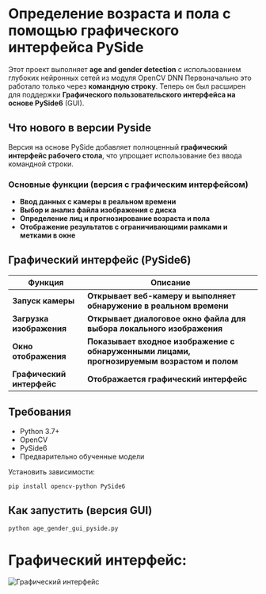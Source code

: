# Определение возраста и пола с помощью графического интерфейса PySide

Этот проект выполняет **age and gender detection** с использованием глубоких нейронных сетей из модуля OpenCV DNN
Первоначально это работало только через **командную строку**. Теперь он был расширен для поддержки **Графического пользовательского интерфейса на основе PySide6** (GUI).

## Что нового в версии Pyside

Версия на основе PySide добавляет полноценный **графический интерфейс рабочего стола**, что упрощает использование без ввода командной строки.

### Основные функции (версия с графическим интерфейсом)

- **Ввод данных с камеры в реальном времени**
- **Выбор и анализ файла изображения с диска**
- **Определение лиц и прогнозирование возраста и пола**
- **Отображение результатов с ограничивающими рамками и метками в окне**

## Графический интерфейс (PySide6)

Функция | Описание
--- | ---
**Запуск камеры** |**Открывает веб-камеру и выполняет обнаружение в реальном времени**
**Загрузка изображения** | **Открывает диалоговое окно файла для выбора локального изображения**
**Окно отображения** | **Показывает входное изображение с обнаруженными лицами, прогнозируемым возрастом и полом**
**Графический интерфейс** | **Отображается графический интерфейс**

## Требования

- Python 3.7+
- OpenCV
- PySide6
- Предварительно обученные модели

Установить зависимости:

```pip install opencv-python PySide6```

## Как запустить (версия GUI)

```python age_gender_gui_pyside.py```

# Графический интерфейс:

![Графический интерфейс](display_window.png)
